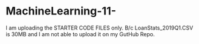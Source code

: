 # MachineLearning-11-

I am uploading the STARTER CODE FILES only. B/c LoanStats_2019Q1.CSV is 30MB and I am not able to upload it on my GutHub Repo. 
